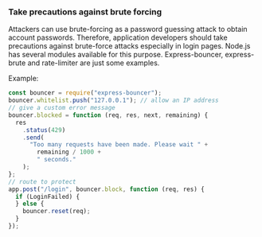 ### Take precautions against brute forcing

Attackers can use brute-forcing as a password guessing attack to obtain account passwords. Therefore, application developers should take precautions against brute-force attacks especially in login pages. Node.js has several modules available for this purpose. Express-bouncer, express-brute and rate-limiter are just some examples.

Example:

```js
const bouncer = require("express-bouncer");
bouncer.whitelist.push("127.0.0.1"); // allow an IP address
// give a custom error message
bouncer.blocked = function (req, res, next, remaining) {
  res
    .status(429)
    .send(
      "Too many requests have been made. Please wait " +
        remaining / 1000 +
        " seconds."
    );
};
// route to protect
app.post("/login", bouncer.block, function (req, res) {
  if (LoginFailed) {
  } else {
    bouncer.reset(req);
  }
});
```
